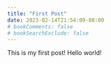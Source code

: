```yaml
---
title: "First Post"
date: 2023-02-14T21:54:09-08:00
# bookComments: false
# bookSearchExclude: false
---
```


This is my first post! Hello world!

